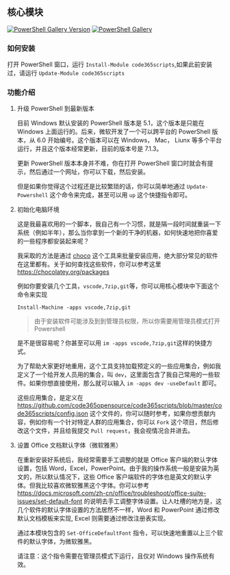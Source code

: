 ## 核心模块

[![PowerShell Gallery Version](https://img.shields.io/powershellgallery/v/code365scripts?label=code365scripts)](https://www.powershellgallery.com/packages/code365scripts) [![PowerShell Gallery](https://img.shields.io/powershellgallery/dt/code365scripts)](https://www.powershellgallery.com/packages/code365scripts)

### 如何安装

打开 PowerShell 窗口，运行 `Install-Module code365scripts`,如果此前安装过，请运行 `Update-Module code365scripts`

### 功能介绍

1. 升级 PowerShell 到最新版本

   目前 Windows 默认安装的 PowerShell 版本是 5.1，这个版本是只能在 Windows 上面运行的。后来，微软开发了一个可以跨平台的 PowerShell 版本，从 6.0 开始编号。这个版本可以在 Windows， Mac， Liunx 等多个平台运行，并且这个版本经常更新，目前的版本号是 7.1.3。

   更新 PowerShell 版本本身并不难，你在打开 PowerShell 窗口时就会有提示，然后通过一个网址，你可以下载，然后安装。

   但是如果你觉得这个过程还是比较繁琐的话，你可以简单地通过 `Update-Powershell` 这个命令来完成，甚至可以用 `up` 这个快捷指令即可。

1. 初始化电脑环境

   这是我最喜欢用的一个脚本，我自己有一个习惯，就是隔一段时间就重装一下系统（例如半年），那么当你拿到一个新的干净的机器，如何快速地把你喜爱的一些程序都安装起来呢？

   我采取的方法是通过 [choco](https://chocolatey.org/) 这个工具来批量安装应用，绝大部分常见的软件在这里都有。关于如何查找这些软件，你可以参考这里 <https://chocolatey.org/packages>

   例如你要安装几个工具，`vscode,7zip,git`等，你可以用核心模块中下面这个命令来实现

   `Install-Machine -apps vscode,7zip,git`

   > 由于安装软件可能涉及到到管理员权限，所以你需要用管理员模式打开 Powershell

   是不是很容易呢？你甚至可以用 `im -apps vscode,7zip,git`这样的快捷方式。

   为了帮助大家更好地重用，这个工具支持加载预定义的一些应用集合，例如我定义了一个给开发人员用的集合，叫 `dev`，这里面包含了我自己常用的一些软件。如果你想直接使用，那么就可以输入 `im -apps dev -useDefault` 即可。

   这些应用集合，是定义在 <https://github.com/code365opensource/code365scripts/blob/master/code365scripts/config.json> 这个文件的，你可以随时参考，如果你想贡献内容，例如你有一个针对特定人群的应用集合，你可以 `Fork` 这个项目，然后修改这个文件，并且给我提交 `Pull request`，我会视情况合并进去。

1. 设置 Office 文档默认字体（微软雅黑）

   在重新安装好系统后，我经常需要手工调整的就是 Office 客户端的默认字体设置，包括 Word，Excel，PowerPoint。由于我的操作系统一般是安装为英文的，所以默认情况下，这些 Office 客户端软件的字体也是英文的默认字体。但我比较喜欢微软雅黑这个字体。你可以参考 <https://docs.microsoft.com/zh-cn/office/troubleshoot/office-suite-issues/set-default-font> 的说明去手工调整字体设置。让人吐槽的地方是，这几个软件的默认字体设置的方法居然不一样，Word 和 PowerPoint 通过修改默认文档模板来实现, Excel 则需要通过修改注册表实现。

   通过本模块包含的 `Set-OfficeDefaultFont` 指令，可以快速地重置以上三个软件的默认字体，为微软雅黑。

   请注意：这个指令需要在管理员模式下运行，且仅对 Windows 操作系统有效。
